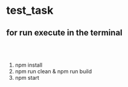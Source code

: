 # test_task

## for run execute in the terminal
<br />
<br />

<ol>
<li>npm install</li>
<li>npm run clean & npm run build</li>
<li>npm start</li>
</ol>
